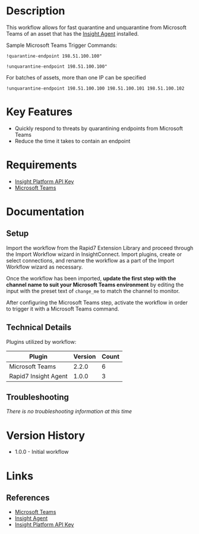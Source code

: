 # Description

This workflow allows for fast quarantine and unquarantine from Microsoft Teams of an asset that has the [Insight Agent](https://docs.rapid7.com/insight-agent/) installed. 

Sample Microsoft Teams Trigger Commands:

`!quarantine-endpoint 198.51.100.100"`

`!unquarantine-endpoint 198.51.100.100"`

For batches of assets, more than one IP can be specified

`!unquarantine-endpoint 198.51.100.100 198.51.100.101 198.51.100.102`

# Key Features

* Quickly respond to threats by quarantining endpoints from Microsoft Teams
* Reduce the time it takes to contain an endpoint

# Requirements

* [Insight Platform API Key](https://docs.rapid7.com/insight/managing-platform-api-keys/)
* [Microsoft Teams](https://docs.rapid7.com/insightconnect/microsoft-teams/)

# Documentation

## Setup

Import the workflow from the Rapid7 Extension Library and proceed through the Import Workflow wizard in InsightConnect. Import plugins, create or select connections, and rename the workflow as a part of the Import Workflow wizard as necessary.

Once the workflow has been imported, **update the first step with the channel name to suit your Microsoft Teams environment** by editing the input with the preset text of `change_me` to match the channel to monitor.

After configuring the Microsoft Teams step, activate the workflow in order to trigger it with a Microsoft Teams command.

## Technical Details

Plugins utilized by workflow:

|Plugin|Version|Count|
|----|----|--------|
|Microsoft Teams|2.2.0|6|
|Rapid7 Insight Agent|1.0.0|3|

## Troubleshooting

_There is no troubleshooting information at this time_

# Version History

* 1.0.0 - Initial workflow

# Links

## References

* [Microsoft Teams](https://docs.rapid7.com/insightconnect/microsoft-teams/)
* [Insight Agent](https://docs.rapid7.com/insight-agent/)
* [Insight Platform API Key](https://docs.rapid7.com/insight/managing-platform-api-keys/)

